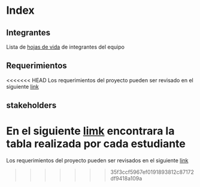 # Index

## Integrantes
Lista de [hojas de vida](hojas_de_vida/readme.md) de integrantes del equipo

## Requerimientos

<<<<<<< HEAD
Los requerimientos del proyecto pueden ser revisado en el siguiente [link](especificar/readme.md)

## stakeholders

En el siguiente [limk](stakeholders/readme.md) encontrara la tabla realizada por cada estudiante
=======
Los requerimientos del proyecto pueden ser revisados en el siguiente [link](Especificar/readme.md)
>>>>>>> 35f3ccf5967ef0191893812c87172df9418a109a
